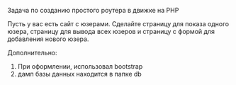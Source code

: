 Задача по созданию простого роутера в движке на PHP

Пусть у вас есть сайт с юзерами. Сделайте страницу для показа одного юзера, страницу для вывода всех юзеров и страницу с формой для добавления нового юзера.

Дополнительно:
1) При оформлении, использовал bootstrap
2) дамп базы данных находится в папке db